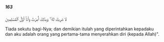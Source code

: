 ##### 163

<span class="ayah">لَا شَرِيكَ لَهُۥ ۖ وَبِذَٰلِكَ أُمِرْتُ وَأَنَا۠ أَوَّلُ ٱلْمُسْلِمِينَ</span>

<span class="ayah_translation">Tiada sekutu bagi-Nya; dan demikian itulah yang diperintahkan kepadaku dan aku adalah orang yang pertama-tama menyerahkan diri (kepada Allah)".</span>
